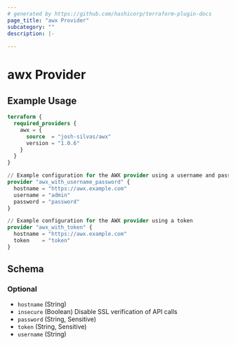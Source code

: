 ```yaml
---
# generated by https://github.com/hashicorp/terraform-plugin-docs
page_title: "awx Provider"
subcategory: ""
description: |-
  
---
```


# awx Provider



## Example Usage

```terraform
terraform {
  required_providers {
    awx = {
      source  = "josh-silvas/awx"
      version = "1.0.6"
    }
  }
}

// Example configuration for the AWX provider using a username and password
provider "awx_with_username_password" {
  hostname = "https://awx.example.com"
  username = "admin"
  password = "password"
}

// Example configuration for the AWX provider using a token
provider "awx_with_token" {
  hostname = "https://awx.example.com"
  token    = "token"
}
```

<!-- schema generated by tfplugindocs -->
## Schema

### Optional

- `hostname` (String)
- `insecure` (Boolean) Disable SSL verification of API calls
- `password` (String, Sensitive)
- `token` (String, Sensitive)
- `username` (String)
